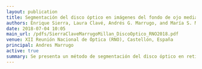 ```yaml
---
layout: publication
title: Segmentación del disco óptico en imágenes del fondo de ojo mediante morfología matemática en color y contornos activos
authors: Enrique Sierra, Laura Clavé, Andrés G. Marrugo, and María S. Millán
date: 2018-07-04 10:05
main_url: /pdfs/SierraClaveMarrugoMillan_DiscoOptico_RNO2018.pdf
venue: XII Reunión Nacional de Óptica (RNO), Castellón, España
principal: Andres Marrugo
active: true
summary: Se presenta un método de segmentación del disco óptico en retinografía mediante un preprocesado de la imagen basado en morfología en color y contornos activos. Se analizan los parámetros que intervienen y se presentan resultados sobre casos clínicos reales.
---
```

